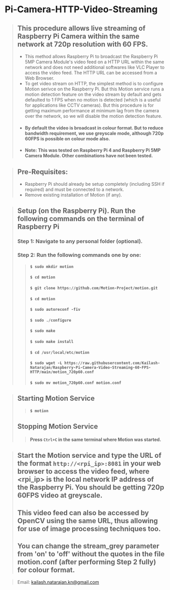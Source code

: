 # Pi-Camera-HTTP-Video-Streaming
> ## This procedure allows live streaming of Raspberry Pi Camera within the same network at 720p resolution with 60 FPS.
> * This method allows Raspberry Pi to broadcast the Raspberry Pi 5MP Camera Module's video feed on a HTTP URL within the same network and does not need additional softwares like VLC Player to access the video feed. The HTTP URL can be accessed from a Web Browser.
> * To get video stream on HTTP, the simplest method is to configure Motion serivce on the Raspberry Pi. But this Motion service runs a motion detection feature on the video stream by default and gets defaulted to 1 FPS when no motion is detected (which is a useful for applications like CCTV cameras). But this procedure is for getting maximum performance at minimum lag from the camera over the network, so we will disable the motion detection feature.
> * #### By default the video is broadcast in colour format. But to reduce bandwidth requirement, we use greyscale mode, although 720p 60FPS is possible on colour mode also. 
> * #### **Note: This was tested on Raspberry Pi 4 and Raspberry Pi 5MP Camera Module. Other combinations have not been tested.**

> ## Pre-Requisites:
> * Raspberry Pi should already be setup completely (including SSH if required) and must be connected to a network.
> * Remove existing installation of Motion (if any).

> ## Setup (on the Raspberry Pi). Run the following commands on the terminal of Raspberry Pi 
> ### Step 1: Navigate to any personal folder (optional). 
> ### Step 2: Run the following commands one by one: 
>> #### `$ sudo mkdir motion`
>> #### `$ cd motion`
>> #### `$ git clone https://github.com/Motion-Project/motion.git`
>> #### `$ cd motion`
>> #### `$ sudo autoreconf -fiv`
>> #### `$ sudo ./configure`
>> #### `$ sudo make`
>> #### `$ sudo make install`
>> #### `$ cd /usr/local/etc/motion`
>> #### `$ sudo wget -L https://raw.githubusercontent.com/Kailash-Natarajan/Raspberry-Pi-Camera-Video-Streaming-60-FPS-HTTP/main/motion_720p60.conf`
>> #### `$ sudo mv motion_720p60.conf motion.conf`

> ## Starting Motion Service
>> #### `$ motion`
> ## Stopping Motion Service
>> #### Press `Ctrl+C` in the same terminal where Motion was started.

> ## Start the Motion service and type the URL of the format `http://<rpi_ip>:8081` in your web browser to access the video feed, where <rpi_ip> is the local network IP address of the Raspberry Pi. You should be getting 720p 60FPS video at greyscale.
> ## This video feed can also be accessed by OpenCV using the same URL, thus allowing for use of image processing techniques too.
> ## You can change the stream_grey parameter from 'on' to 'off' without the quotes in the file motion.conf (after performing Step 2 fully) for colour format.

> Email: kailash.natarajan.kn@gmail.com
